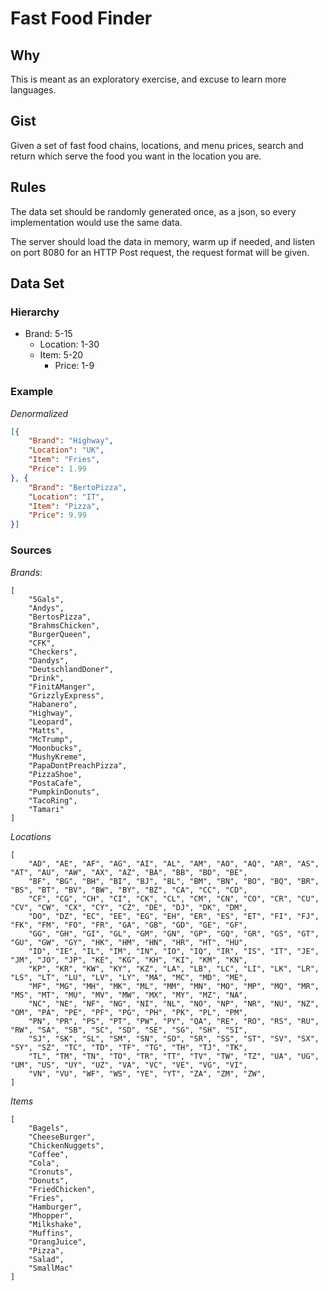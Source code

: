 # Fast Food Finder

## Why
This is meant as an exploratory exercise, and excuse to learn more languages.

## Gist
Given a set of fast food chains, locations, and menu prices, search and return which serve the food you want in the location you are.

## Rules
The data set should be randomly generated once, as a json, so every implementation would use the same data.

The server should load the data in memory, warm up if needed, and listen on port 8080 for an HTTP Post request, the request format will be given.

## Data Set

### Hierarchy
- Brand: 5-15
    - Location: 1-30
    - Item:  5-20
        - Price: 1-9

### Example

*Denormalized*
``` JSON
[{
    "Brand": "Highway",
    "Location": "UK",
    "Item": "Fries",
    "Price": 1.99
}, {
    "Brand": "BertoPizza",
    "Location": "IT",
    "Item": "Pizza",
    "Price": 9.99
}]
```

### Sources

*Brands*:
```
[
    "5Gals",
    "Andys",
    "BertosPizza",
    "BrahmsChicken",
    "BurgerQueen",
    "CFK",
    "Checkers",
    "Dandys",
    "DeutschlandDoner",
    "Drink",
    "FinitAManger",
    "GrizzlyExpress",
    "Habanero",
    "Highway",
    "Leopard",
    "Matts",
    "McTrump",
    "Moonbucks",
    "MushyKreme",
    "PapaDontPreachPizza",
    "PizzaShoe",
    "PostaCafe",
    "PumpkinDonuts",
    "TacoRing",
    "Tamari"
]
```

*Locations*
```
[
    "AD", "AE", "AF", "AG", "AI", "AL", "AM", "AO", "AQ", "AR", "AS", "AT", "AU", "AW", "AX", "AZ", "BA", "BB", "BD", "BE",
    "BF", "BG", "BH", "BI", "BJ", "BL", "BM", "BN", "BO", "BQ", "BR", "BS", "BT", "BV", "BW", "BY", "BZ", "CA", "CC", "CD",
    "CF", "CG", "CH", "CI", "CK", "CL", "CM", "CN", "CO", "CR", "CU", "CV", "CW", "CX", "CY", "CZ", "DE", "DJ", "DK", "DM",
    "DO", "DZ", "EC", "EE", "EG", "EH", "ER", "ES", "ET", "FI", "FJ", "FK", "FM", "FO", "FR", "GA", "GB", "GD", "GE", "GF",
    "GG", "GH", "GI", "GL", "GM", "GN", "GP", "GQ", "GR", "GS", "GT", "GU", "GW", "GY", "HK", "HM", "HN", "HR", "HT", "HU",
    "ID", "IE", "IL", "IM", "IN", "IO", "IQ", "IR", "IS", "IT", "JE", "JM", "JO", "JP", "KE", "KG", "KH", "KI", "KM", "KN",
    "KP", "KR", "KW", "KY", "KZ", "LA", "LB", "LC", "LI", "LK", "LR", "LS", "LT", "LU", "LV", "LY", "MA", "MC", "MD", "ME",
    "MF", "MG", "MH", "MK", "ML", "MM", "MN", "MO", "MP", "MQ", "MR", "MS", "MT", "MU", "MV", "MW", "MX", "MY", "MZ", "NA",
    "NC", "NE", "NF", "NG", "NI", "NL", "NO", "NP", "NR", "NU", "NZ", "OM", "PA", "PE", "PF", "PG", "PH", "PK", "PL", "PM",
    "PN", "PR", "PS", "PT", "PW", "PY", "QA", "RE", "RO", "RS", "RU", "RW", "SA", "SB", "SC", "SD", "SE", "SG", "SH", "SI",
    "SJ", "SK", "SL", "SM", "SN", "SO", "SR", "SS", "ST", "SV", "SX", "SY", "SZ", "TC", "TD", "TF", "TG", "TH", "TJ", "TK",
    "TL", "TM", "TN", "TO", "TR", "TT", "TV", "TW", "TZ", "UA", "UG", "UM", "US", "UY", "UZ", "VA", "VC", "VE", "VG", "VI",
    "VN", "VU", "WF", "WS", "YE", "YT", "ZA", "ZM", "ZW",
]
```

*Items*
```
[
    "Bagels",
    "CheeseBurger",
    "ChickenNuggets",
    "Coffee",
    "Cola",
    "Cronuts",
    "Donuts",
    "FriedChicken",
    "Fries",
    "Hamburger",
    "Mhopper",
    "Milkshake",
    "Muffins",
    "OrangJuice",
    "Pizza",
    "Salad",
    "SmallMac"
]
```
